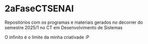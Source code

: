 # 2aFaseCTSENAI
Repositórios com os programas e materiais gerados no decorrer do semestre 2025/1 no CT em Desenvolvimento de Sistemas

O infinito é o limite da minha criativade :P